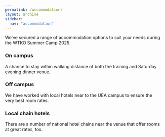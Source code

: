 ```yaml
---
permalink: /accommodation/
layout: archive
sidebar:
  nav: "accommodation"
---
```

We’ve secured a range of accommodation options to suit your needs during the WTKO Summer Camp 2025.

### On campus
A chance to stay within walking distance of both the training and Saturday evening dinner venue.
### Off campus
We have worked with local hotels near to the UEA campus to ensure the very best room rates.
### Local chain hotels
There are a number of national hotel chains near the venue that offer rooms at great rates, too.
